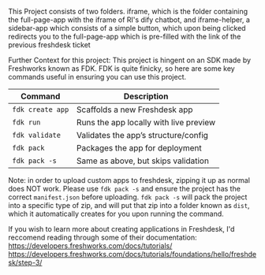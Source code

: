 This Project consists of two folders. iframe, which is the folder containing the full-page-app with the iframe of RI's dify chatbot, and iframe-helper, a sidebar-app which consists of a simple button, which upon being clicked redirects you to the full-page-app which is pre-filled with the link of the previous freshdesk ticket

Further Context for this project:
This project is hingent on an SDK made by Freshworks known as FDK. FDK is quite finicky, so here are some key commands useful in ensuring you can use this project. 

| Command          | Description                            |
| ---------------- | -------------------------------------- |
| `fdk create app` | Scaffolds a new Freshdesk app          |
| `fdk run`        | Runs the app locally with live preview |
| `fdk validate`   | Validates the app’s structure/config   |
| `fdk pack`       | Packages the app for deployment        |
| `fdk pack -s`    | Same as above, but skips validation    |

Note: in order to upload custom apps to freshdesk, zipping it up as normal does NOT work. Please use `fdk pack -s` and ensure the project has the correct `manifest.json` before uploading.
`fdk pack -s` will pack the project into a specific type of zip, and will put that zip into a folder known as `dist`, which it automatically creates for you upon running the command. 

If you wish to learn more about creating applications in Freshdesk, I'd reccomend reading through some of their documentation:
https://developers.freshworks.com/docs/tutorials/
https://developers.freshworks.com/docs/tutorials/foundations/hello/freshdesk/step-3/
